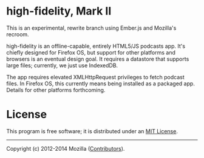 # high-fidelity, Mark II #

This is an experimental, rewrite branch using Ember.js and Mozilla's recroom.

high-fidelity is an offline-capable, entirely HTML5/JS podcasts app. It's
chiefly designed for Firefox OS, but support for other platforms and browsers
is an eventual design goal. It requires a datastore that supports large files;
currently, we just use IndexedDB.

The app requires elevated XMLHttpRequest privileges to fetch podcast files.
In Firefox OS, this currently means being installed as a packaged app. Details
for other platforms forthcoming.

# License #

This program is free software; it is distributed under an [MIT License][].

---

Copyright (c) 2012-2014 Mozilla ([Contributors][]).

[Contributors]: https://github.com/mozilla/high-fidelity/graphs/contributors
[MIT License]: https://github.com/mozilla/high-fidelity/blob/master/LICENSE
